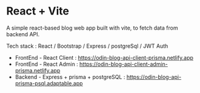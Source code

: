 # React + Vite

A simple react-based blog web app built with vite, to fetch data from backend API.

Tech stack : React / Bootstrap / Express / postgreSql / JWT Auth

- FrontEnd - React Client : https://odin-blog-api-client-prisma.netlify.app
- FrontEnd - React Admin : https://odin-blog-api-client-admin-prisma.netlify.app
- Backend - Express + prisma + postgreSQL : https://odin-blog-api-prisma-psql.adaptable.app


